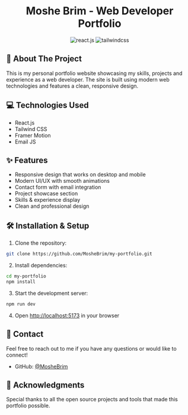 <div align="center">
  <h1>Moshe Brim - Web Developer Portfolio</h1>
  
  <div>
    <img src="https://img.shields.io/badge/-React_JS-black?style=for-the-badge&logoColor=white&logo=react&color=61DAFB" alt="react.js" />
    <img src="https://img.shields.io/badge/-Tailwind_CSS-black?style=for-the-badge&logoColor=white&logo=tailwindcss&color=06B6D4" alt="tailwindcss" />
  </div>
</div>

## 🚀 About The Project

This is my personal portfolio website showcasing my skills, projects and experience as a web developer. The site is built using modern web technologies and features a clean, responsive design.

## 💻 Technologies Used

- React.js
- Tailwind CSS
- Framer Motion
- Email JS

## ✨ Features

- Responsive design that works on desktop and mobile
- Modern UI/UX with smooth animations
- Contact form with email integration
- Project showcase section
- Skills & experience display
- Clean and professional design

## 🛠️ Installation & Setup

1. Clone the repository:
```bash
git clone https://github.com/MosheBrim/my-portfolio.git
```

2. Install dependencies:
```bash
cd my-portfolio
npm install
```

3. Start the development server:
```bash
npm run dev
```

4. Open [http://localhost:5173](http://localhost:5173) in your browser

## 📧 Contact

Feel free to reach out to me if you have any questions or would like to connect!

- GitHub: [@MosheBrim](https://github.com/MosheBrim)

## 🙏 Acknowledgments

Special thanks to all the open source projects and tools that made this portfolio possible.